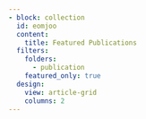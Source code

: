 ```yaml
---
- block: collection
  id: eomjoo
  content:
    title: Featured Publications
  filters:
    folders:
      - publication
    featured_only: true
  design:
    view: article-grid
    columns: 2
---
```

